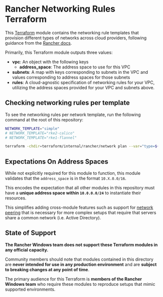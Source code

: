 # Rancher Networking Rules Terraform

This [Terraform](https://www.terraform.io/) module contains the networking rule templates that provision different types of networks across cloud providers, following guidance from the [Rancher docs](https://ranchermanager.docs.rancher.com/getting-started/installation-and-upgrade/installation-requirements/port-requirements).

Primarily, this Terraform module outputs three values:

- **vpc**: An object with the following keys
  - **address_space**: The address space to use for this VPC
- **subnets**: A map with keys corresponding to subnets in the VPC and values corresponding to address spaces for those subnets
- **rules**: A cloud-agnostic specification of networking rules for your VPC, utilizing the address spaces provided for your VPC and subnets above.

## Checking networking rules per template

To see the networking rules per network template, run the following command at the root of this repository:

```bash
NETWORK_TEMPLATE="simple"
# NETWORK_TEMPLATE="rke2-calico"
# NETWORK_TEMPLATE="rke1-flannel"

terraform -chdir=terraform/internal/rancher/network plan --var="type=${NETWORK_TEMPLATE}"
```

## Expectations On Address Spaces

While not explicitly required for this module to function, this module validates that the `address_space` is in the format `10.X.0.0/16`.

This encodes the expectation that all other modules in this repository must have a **unique address space within `10.0.0.0/24`** to instantiate their resources.

This simplifies adding cross-module features such as support for [network peering](https://en.wikipedia.org/wiki/Peering) that is necessary for more complex setups that require that servers share a common network (i.e. Active Directory).

## State of Support

**The Rancher Windows team does not support these Terraform modules in any official capacity.**

Community members should note that modules contained in this directory are **never intended for use in any production environment** and are **subject to breaking changes at any point of time**.

The primary audience for this Terraform is **members of the Rancher Windows team** who require these modules to reproduce setups that mimic supported environments.
